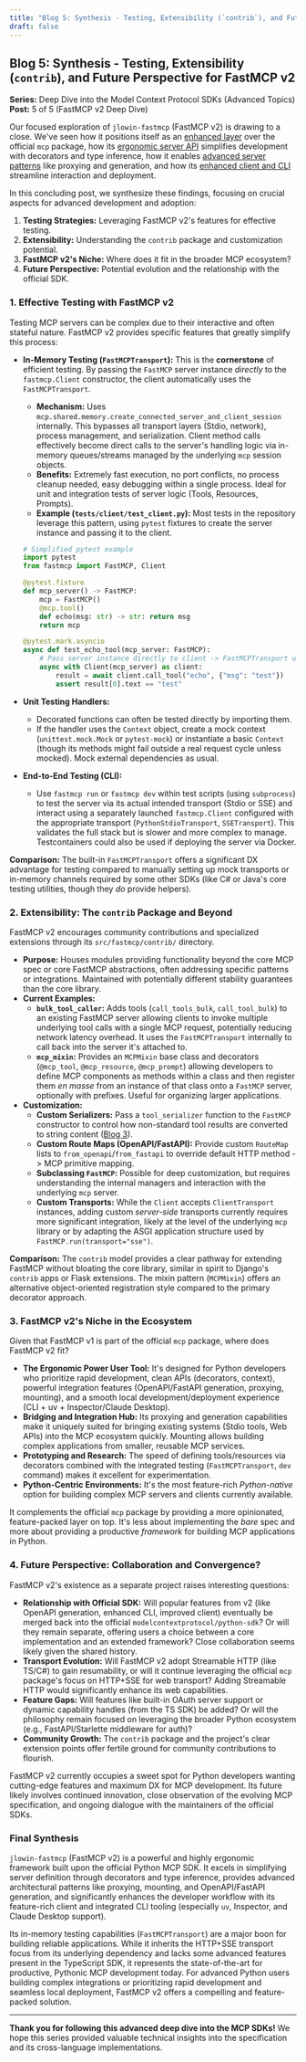 ```yaml
---
title: "Blog 5: Synthesis - Testing, Extensibility (`contrib`), and Future Perspective for FastMCP v2"
draft: false
---
```

## Blog 5: Synthesis - Testing, Extensibility (`contrib`), and Future Perspective for FastMCP v2

**Series:** Deep Dive into the Model Context Protocol SDKs (Advanced Topics)
**Post:** 5 of 5 (FastMCP v2 Deep Dive)

Our focused exploration of `jlowin-fastmcp` (FastMCP v2) is drawing to a close. We've seen how it positions itself as an [enhanced layer](blog-1.md) over the official `mcp` package, how its [ergonomic server API](blog-2.md) simplifies development with decorators and type inference, how it enables [advanced server patterns](blog-3.md) like proxying and generation, and how its [enhanced client and CLI](blog-4.md) streamline interaction and deployment.

In this concluding post, we synthesize these findings, focusing on crucial aspects for advanced development and adoption:

1.  **Testing Strategies:** Leveraging FastMCP v2's features for effective testing.
2.  **Extensibility:** Understanding the `contrib` package and customization potential.
3.  **FastMCP v2's Niche:** Where does it fit in the broader MCP ecosystem?
4.  **Future Perspective:** Potential evolution and the relationship with the official SDK.

### 1. Effective Testing with FastMCP v2

Testing MCP servers can be complex due to their interactive and often stateful nature. FastMCP v2 provides specific features that greatly simplify this process:

*   **In-Memory Testing (`FastMCPTransport`):** This is the **cornerstone** of efficient testing. By passing the `FastMCP` server instance *directly* to the `fastmcp.Client` constructor, the client automatically uses the `FastMCPTransport`.
    *   **Mechanism:** Uses `mcp.shared.memory.create_connected_server_and_client_session` internally. This bypasses all transport layers (Stdio, network), process management, and serialization. Client method calls effectively become direct calls to the server's handling logic via in-memory queues/streams managed by the underlying `mcp` session objects.
    *   **Benefits:** Extremely fast execution, no port conflicts, no process cleanup needed, easy debugging within a single process. Ideal for unit and integration tests of server logic (Tools, Resources, Prompts).
    *   **Example (`tests/client/test_client.py`):** Most tests in the repository leverage this pattern, using `pytest` fixtures to create the server instance and passing it to the client.

    ```python
    # Simplified pytest example
    import pytest
    from fastmcp import FastMCP, Client

    @pytest.fixture
    def mcp_server() -> FastMCP:
        mcp = FastMCP()
        @mcp.tool()
        def echo(msg: str) -> str: return msg
        return mcp

    @pytest.mark.asyncio
    async def test_echo_tool(mcp_server: FastMCP):
        # Pass server instance directly to client -> FastMCPTransport used
        async with Client(mcp_server) as client:
            result = await client.call_tool("echo", {"msg": "test"})
            assert result[0].text == "test"
    ```

*   **Unit Testing Handlers:**
    *   Decorated functions can often be tested directly by importing them.
    *   If the handler uses the `Context` object, create a mock context (`unittest.mock.Mock` or `pytest-mock`) or instantiate a basic `Context` (though its methods might fail outside a real request cycle unless mocked). Mock external dependencies as usual.
*   **End-to-End Testing (CLI):**
    *   Use `fastmcp run` or `fastmcp dev` within test scripts (using `subprocess`) to test the server via its actual intended transport (Stdio or SSE) and interact using a separately launched `fastmcp.Client` configured with the appropriate transport (`PythonStdioTransport`, `SSETransport`). This validates the full stack but is slower and more complex to manage. Testcontainers could also be used if deploying the server via Docker.

**Comparison:** The built-in `FastMCPTransport` offers a significant DX advantage for testing compared to manually setting up mock transports or in-memory channels required by some other SDKs (like C# or Java's core testing utilities, though they *do* provide helpers).

### 2. Extensibility: The `contrib` Package and Beyond

FastMCP v2 encourages community contributions and specialized extensions through its `src/fastmcp/contrib/` directory.

*   **Purpose:** Houses modules providing functionality beyond the core MCP spec or core FastMCP abstractions, often addressing specific patterns or integrations. Maintained with potentially different stability guarantees than the core library.
*   **Current Examples:**
    *   **`bulk_tool_caller`:** Adds tools (`call_tools_bulk`, `call_tool_bulk`) to an existing FastMCP server allowing clients to invoke multiple underlying tool calls with a single MCP request, potentially reducing network latency overhead. It uses the `FastMCPTransport` internally to call back into the server it's attached to.
    *   **`mcp_mixin`:** Provides an `MCPMixin` base class and decorators (`@mcp_tool`, `@mcp_resource`, `@mcp_prompt`) allowing developers to define MCP components as methods within a class and then register them *en masse* from an instance of that class onto a `FastMCP` server, optionally with prefixes. Useful for organizing larger applications.
*   **Customization:**
    *   **Custom Serializers:** Pass a `tool_serializer` function to the `FastMCP` constructor to control how non-standard tool results are converted to string content ([Blog 3](blog-3.md)).
    *   **Custom Route Maps (OpenAPI/FastAPI):** Provide custom `RouteMap` lists to `from_openapi`/`from_fastapi` to override default HTTP method -> MCP primitive mapping.
    *   **Subclassing `FastMCP`:** Possible for deep customization, but requires understanding the internal managers and interaction with the underlying `mcp` server.
    *   **Custom Transports:** While the `Client` accepts `ClientTransport` instances, adding custom *server-side* transports currently requires more significant integration, likely at the level of the underlying `mcp` library or by adapting the ASGI application structure used by `FastMCP.run(transport="sse")`.

**Comparison:** The `contrib` model provides a clear pathway for extending FastMCP without bloating the core library, similar in spirit to Django's `contrib` apps or Flask extensions. The mixin pattern (`MCPMixin`) offers an alternative object-oriented registration style compared to the primary decorator approach.

### 3. FastMCP v2's Niche in the Ecosystem

Given that FastMCP v1 is part of the official `mcp` package, where does FastMCP v2 fit?

*   **The Ergonomic Power User Tool:** It's designed for Python developers who prioritize rapid development, clean APIs (decorators, context), powerful integration features (OpenAPI/FastAPI generation, proxying, mounting), and a smooth local development/deployment experience (CLI + uv + Inspector/Claude Desktop).
*   **Bridging and Integration Hub:** Its proxying and generation capabilities make it uniquely suited for bringing existing systems (Stdio tools, Web APIs) into the MCP ecosystem quickly. Mounting allows building complex applications from smaller, reusable MCP services.
*   **Prototyping and Research:** The speed of defining tools/resources via decorators combined with the integrated testing (`FastMCPTransport`, `dev` command) makes it excellent for experimentation.
*   **Python-Centric Environments:** It's the most feature-rich *Python-native* option for building complex MCP servers and clients currently available.

It complements the official `mcp` package by providing a more opinionated, feature-packed layer on top. It's less about implementing the *bare* spec and more about providing a productive *framework* for building MCP applications in Python.

### 4. Future Perspective: Collaboration and Convergence?

FastMCP v2's existence as a separate project raises interesting questions:

*   **Relationship with Official SDK:** Will popular features from v2 (like OpenAPI generation, enhanced CLI, improved client) eventually be merged back into the official `modelcontextprotocol/python-sdk`? Or will they remain separate, offering users a choice between a core implementation and an extended framework? Close collaboration seems likely given the shared history.
*   **Transport Evolution:** Will FastMCP v2 adopt Streamable HTTP (like TS/C#) to gain resumability, or will it continue leveraging the official `mcp` package's focus on HTTP+SSE for web transport? Adding Streamable HTTP would significantly enhance its web capabilities.
*   **Feature Gaps:** Will features like built-in OAuth server support or dynamic capability handles (from the TS SDK) be added? Or will the philosophy remain focused on leveraging the broader Python ecosystem (e.g., FastAPI/Starlette middleware for auth)?
*   **Community Growth:** The `contrib` package and the project's clear extension points offer fertile ground for community contributions to flourish.

FastMCP v2 currently occupies a sweet spot for Python developers wanting cutting-edge features and maximum DX for MCP development. Its future likely involves continued innovation, close observation of the evolving MCP specification, and ongoing dialogue with the maintainers of the official SDKs.

### Final Synthesis

`jlowin-fastmcp` (FastMCP v2) is a powerful and highly ergonomic framework built upon the official Python MCP SDK. It excels in simplifying server definition through decorators and type inference, provides advanced architectural patterns like proxying, mounting, and OpenAPI/FastAPI generation, and significantly enhances the developer workflow with its feature-rich client and integrated CLI tooling (especially `uv`, Inspector, and Claude Desktop support).

Its in-memory testing capabilities (`FastMCPTransport`) are a major boon for building reliable applications. While it inherits the HTTP+SSE transport focus from its underlying dependency and lacks some advanced features present in the TypeScript SDK, it represents the state-of-the-art for productive, Pythonic MCP development today. For advanced Python users building complex integrations or prioritizing rapid development and seamless local deployment, FastMCP v2 offers a compelling and feature-packed solution.

---

**Thank you for following this advanced deep dive into the MCP SDKs!** We hope this series provided valuable technical insights into the specification and its cross-language implementations.
